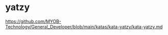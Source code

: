 # yatzy
https://github.com/MYOB-Technology/General_Developer/blob/main/katas/kata-yatzy/kata-yatzy.md
